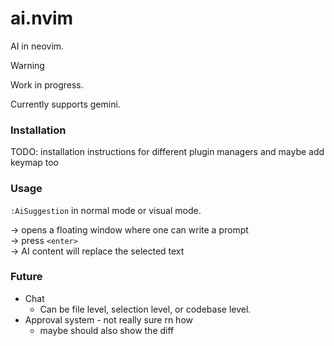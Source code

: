 # ai.nvim

AI in neovim.

> [!WARNING]  
> Work in progress.

Currently supports gemini.

### Installation

TODO: installation instructions for different plugin managers and maybe add keymap too

### Usage

`:AiSuggestion` in normal mode or visual mode.

-> opens a floating window where one can write a prompt  
-> press `<enter>`  
-> AI content will replace the selected text  

### Future

- Chat
    - Can be file level, selection level, or codebase level.
- Approval system - not really sure rn how 
    - maybe should also show the diff

